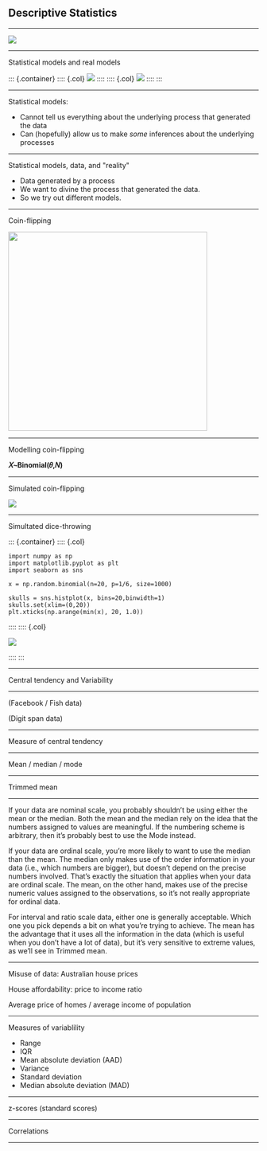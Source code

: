 ## Descriptive Statistics

<style>
.container{
  display: flex;
}
.col {
  flex: 1;
}
</style>


---

![](http://cdn.wallpapersafari.com/11/33/EaO4ew.gif)

---

Statistical models and real models

::: {.container}
:::: {.col}
![](https://upload.wikimedia.org/wikipedia/commons/9/91/H0e_layout2.png)
::::
:::: {.col}
![](https://upload.wikimedia.org/wikipedia/commons/thumb/7/77/TEMB2076.jpg/1280px-TEMB2076.jpg)
::::
:::

---

Statistical models:  

- Cannot tell us everything about the underlying process that generated the data
- Can (hopefully) allow us to make _some_ inferences about the underlying processes


---

Statistical models, data, and "reality"

- Data generated by a process 
- We want to divine the process that generated the data. 
- So we try out different models.

---

Coin-flipping

<img src="https://upload.wikimedia.org/wikipedia/commons/thumb/5/54/Coin_toss_at_Super_Bowl_43_1.jpg/800px-Coin_toss_at_Super_Bowl_43_1.jpg" width = "400" />

---

Modelling coin-flipping

**𝑋∼Binomial(𝜃,𝑁)**


---

Simulated coin-flipping

![](https://ethanweed.github.io/pythonbook/_images/04.02-probability_19_0.png)


---

Simultated dice-throwing

::: {.container}
:::: {.col}

	import numpy as np
	import matplotlib.pyplot as plt
	import seaborn as sns

	x = np.random.binomial(n=20, p=1/6, size=1000)

	skulls = sns.histplot(x, bins=20,binwidth=1)
	skulls.set(xlim=(0,20))
	plt.xticks(np.arange(min(x), 20, 1.0))

::::
:::: {.col}

![](https://ethanweed.github.io/pythonbook/_images/04.02-probability_14_1.png)

::::
:::

---


Central tendency and Variability

---

(Facebook / Fish data)

(Digit span data)



---

Measure of central tendency

---

Mean / median / mode

---

Trimmed mean

---

If your data are nominal scale, you probably shouldn’t be using either the mean or the median. Both the mean and the median rely on the idea that the numbers assigned to values are meaningful. If the numbering scheme is arbitrary, then it’s probably best to use the Mode instead.

If your data are ordinal scale, you’re more likely to want to use the median than the mean. The median only makes use of the order information in your data (i.e., which numbers are bigger), but doesn’t depend on the precise numbers involved. That’s exactly the situation that applies when your data are ordinal scale. The mean, on the other hand, makes use of the precise numeric values assigned to the observations, so it’s not really appropriate for ordinal data.

For interval and ratio scale data, either one is generally acceptable. Which one you pick depends a bit on what you’re trying to achieve. The mean has the advantage that it uses all the information in the data (which is useful when you don’t have a lot of data), but it’s very sensitive to extreme values, as we’ll see in Trimmed mean.

---

Misuse of data: Australian house prices

House affordability: price to income ratio

Average price of homes /  average income of population

---

Measures of variablility

- Range
- IQR
- Mean absolute deviation (AAD)
- Variance
- Standard deviation
- Median absolute deviation (MAD)

---

z-scores (standard scores)

---


Correlations


---



